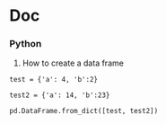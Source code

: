 # Doc

### Python

1. How to create a data frame

`test = {'a': 4, 'b':2}`

`test2 = {'a': 14, 'b':23}`

`pd.DataFrame.from_dict([test, test2])`



